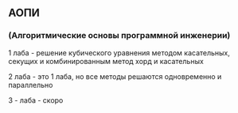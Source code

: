 ## АОПИ
### (Алгоритмические основы программной инженерии)
1 лаба - решение кубического уравнения методом касательныx, секущих и комбинированным метод хорд и касательных

2 лаба - это 1 лаба, но все методы решаются одновременно и параллельно

3 - лаба - скоро
